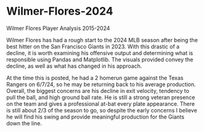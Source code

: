 # Wilmer-Flores-2024
Wilmer Flores Player Analysis 2015-2024

Wilmer Flores has had a rough start to the 2024 MLB season after being the best hitter on the San Francisco Giants in 2023. With this drastic of a decline, it is worth examining his offensive output and determining what is responsible using Pandas and Matplotlib. The visuals provided convey the decline, as well as what has changed in his approach. 

At the time this is posted, he had a 2 homerun game against the Texas Rangers on 6/7/24, so he may be returning back to his average production. Overall, the biggest concerns are his decline in exit velocity, tendency to pull the ball, and high ground ball rate. He is still a strong veteran presence on the team and gives a professional at-bat every plate appearance. There is still about 2/3 of the season to go, so despite the early concerns I believe he will find his swing and provide meaningful production for the Giants down the line. 
